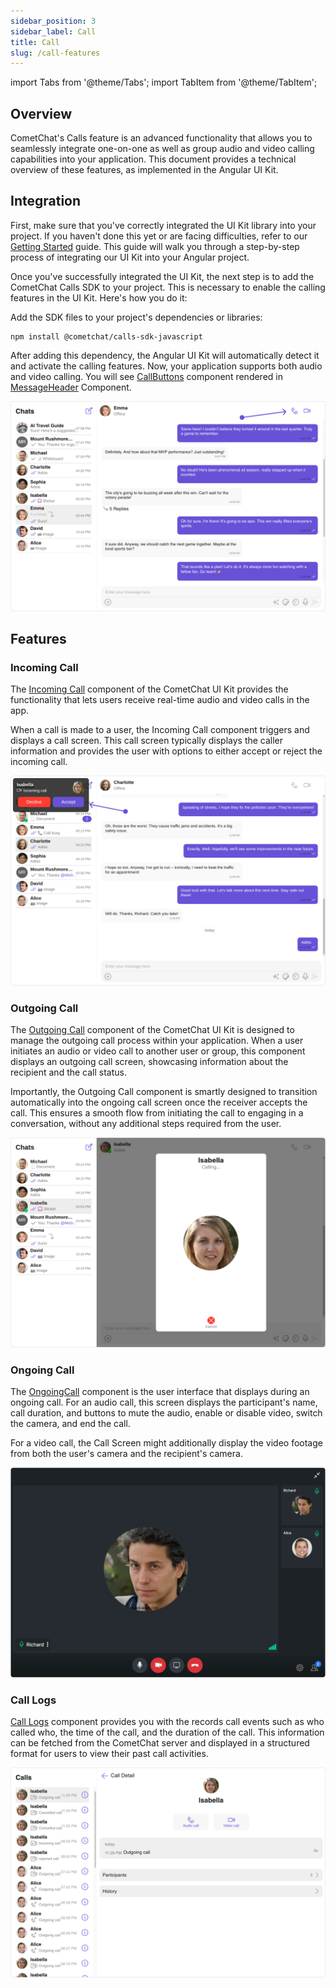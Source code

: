 ```yaml
---
sidebar_position: 3
sidebar_label: Call
title: Call
slug: /call-features
---
```


import Tabs from '@theme/Tabs';
import TabItem from '@theme/TabItem';

## Overview

CometChat's Calls feature is an advanced functionality that allows you to seamlessly integrate one-on-one as well as group audio and video calling capabilities into your application. This document provides a technical overview of these features, as implemented in the Angular UI Kit.

## Integration

First, make sure that you've correctly integrated the UI Kit library into your project. If you haven't done this yet or are facing difficulties, refer to our [Getting Started](/ui-kit/angular/getting-started) guide. This guide will walk you through a step-by-step process of integrating our UI Kit into your Angular project.

Once you've successfully integrated the UI Kit, the next step is to add the CometChat Calls SDK to your project. This is necessary to enable the calling features in the UI Kit. Here's how you do it:

Add the SDK files to your project's dependencies or libraries:

```
npm install @cometchat/calls-sdk-javascript
```

After adding this dependency, the Angular UI Kit will automatically detect it and activate the calling features. Now, your application supports both audio and video calling. You will see [CallButtons](/ui-kit/angular/call-buttons) component rendered in [MessageHeader](/ui-kit/angular/message-header) Component.

![](../assets/calling_call_buttons_web_screens.png)

## Features

### Incoming Call

The [Incoming Call](/ui-kit/angular/incoming-call) component of the CometChat UI Kit provides the functionality that lets users receive real-time audio and video calls in the app.

When a call is made to a user, the Incoming Call component triggers and displays a call screen. This call screen typically displays the caller information and provides the user with options to either accept or reject the incoming call.

![](../assets/calling_incoming_call_web_screens.png)

### Outgoing Call

The [Outgoing Call](/ui-kit/angular/outgoing-call) component of the CometChat UI Kit is designed to manage the outgoing call process within your application. When a user initiates an audio or video call to another user or group, this component displays an outgoing call screen, showcasing information about the recipient and the call status.

Importantly, the Outgoing Call component is smartly designed to transition automatically into the ongoing call screen once the receiver accepts the call. This ensures a smooth flow from initiating the call to engaging in a conversation, without any additional steps required from the user.

![](../assets/calling_outgoing_call_web_screens.png)

### Ongoing Call

The [OngoingCall](/ui-kit/angular/ongoing-call) component is the user interface that displays during an ongoing call. For an audio call, this screen displays the participant's name, call duration, and buttons to mute the audio, enable or disable video, switch the camera, and end the call.

For a video call, the Call Screen might additionally display the video footage from both the user's camera and the recipient's camera.

![](../assets/calling_ongoing_call_web_screens.png)

### Call Logs

[Call Logs](/ui-kit/angular/call-logs) component provides you with the records call events such as who called who, the time of the call, and the duration of the call. This information can be fetched from the CometChat server and displayed in a structured format for users to view their past call activities.

![](../assets/calling_call_log_web_screens.png)
